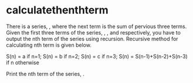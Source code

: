 # calculatethenthterm
There is a series, , where the next term is the sum of pervious three terms. Given the first three terms of the series, , , and respectively, you have to output the nth term of the series using recursion.  Recursive method for calculating nth term is given below. 

S(n) = a if n=1; 
S(n) = b if n=2; 
S(n) = c if n=3; 
S(n) = S(n-1)+S(n-2)+S(n-3) if n otherwise  

Print the nth term of the series, .
